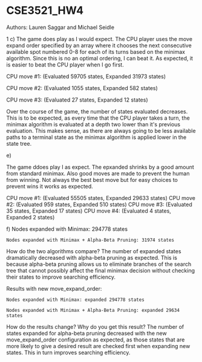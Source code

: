 # CSE3521_HW4
Authors: Lauren Saggar and Michael Seidle

1 c) The game does play as I would expect. The CPU player uses the move expand order specified by an array where it chooses the next consecutive available spot numbered 0-8 for each of its turns based on the minimax algorithm. Since this is no an optimal ordering, I can beat it. As expected, it is easier to beat the CPU player when I go first. 

CPU move #1: (Evaluated 59705 states, Expanded 31973 states)

CPU move #2: (Evaluated 1055 states, Expanded 582 states)

CPU move #3: (Evaluated 27 states, Expanded 12 states)

Over the course of the game, the number of states evaluated decreases. This is to be expected, as every time that the CPU player takes a turn, the minimax algorithm is evaluated at a depth two lower than it's previous evaluation. This makes sense, as there are always going to be less available paths to a terminal state as the minimax algorithm is applied lower in the state tree.  

e)

The game ddoes play I as expect. The epxanded shrinks by a good amount from standard minimax. Also good moves are made to prevent the human from winning. Not always the best best move but for easy choices to prevent wins it works as expected. 

CPU move #1: (Evaluated 55505 states, Expanded 29633 states)
CPU move #2: (Evaluated 959 states, Expanded 510 states)
CPU move #3: (Evaluated 35 states, Expanded 17 states)
CPU move #4: (Evaluated 4 states, Expanded 2 states)


f) 
    Nodes expanded with Minimax: 294778 states

    Nodes expanded with Minimax + Alpha-Beta Pruning: 31974 states

How do the two algorithms compare?
The number of expanded states dramatically decreased with alpha-beta pruning as expected. This is because alpha-beta pruning allows us to eliminate branches of the search tree that cannot possibly affect the final minimax decision without checking their states to improve searching efficiency. 


Results with new move_expand_order:

    Nodes expanded with Minimax: expanded 294778 states

    Nodes expanded with Minimax + Alpha-Beta Pruning: expanded 29634 states

How do the results change? Why do you get this result?
The number of states expanded for alpha-beta pruning decreased with the new move_expand_order configuration as expected, as those states that are more likely to give a desired result are checked first when expanding new states. This in turn improves searching efficiency.
